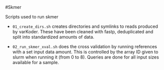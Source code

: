 #Skmer

Scripts used to run skmer

* `01_create_dirs.sh` creates directories and symlinks to reads produced by varKoder. These have been cleaned with fastp, deduplicated and split into standardized amounts of data.

* `02_run_skmer_xval.sh` does the cross validation by running references with a set input data amount. This is controlled by the array ID given to slurm when running it (from 0 to 8). Queries are done for all input sizes available for a sample. 

